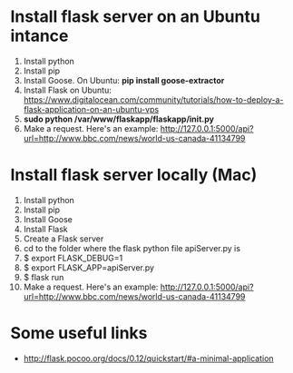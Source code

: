 # Install flask server on an Ubuntu intance

1. Install python 
1. Install pip
1. Install Goose. On Ubuntu: **pip install goose-extractor**
1. Install Flask on Ubuntu: https://www.digitalocean.com/community/tutorials/how-to-deploy-a-flask-application-on-an-ubuntu-vps
1. **sudo python /var/www/flaskapp/flaskapp/__init__.py**
1. Make a request. Here's an example: http://127.0.0.1:5000/api?url=http://www.bbc.com/news/world-us-canada-41134799



# Install flask server locally (Mac)
1. Install python
1. Install pip
1. Install Goose
1. Install Flask
1. Create a Flask server
1. cd to the folder where the flask python file apiServer.py is
1. $ export FLASK_DEBUG=1
1. $ export FLASK_APP=apiServer.py
1. $ flask run
1. Make a request. Here's an example: http://127.0.0.1:5000/api?url=http://www.bbc.com/news/world-us-canada-41134799


# Some useful links
* http://flask.pocoo.org/docs/0.12/quickstart/#a-minimal-application



